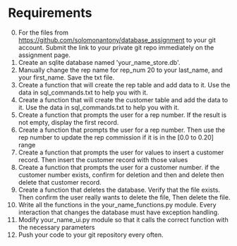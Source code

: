 # Requirements
0. For the files from https://github.com/solomonantony/database_assignment to your git account.  Submit the link to your private git repo immediately on the assignment page. 
1. Create an sqlite database named 'your_name_store.db'.
2. Manually change the rep name for rep_num 20 to your last_name, and your first_name. Save the txt file.
3. Create a function that will create the rep table and add data to it.  Use the data in sql_commands.txt to help you with it.
4. Create a function that will create the customer table and add the data to it. Use the data in sql_commands.txt to help you with it.
5. Create a function that prompts the user for a rep number. If the result is not empty, display the first record.
6. Create a function that prompts the user for a rep number.  Then use the rep number to update the rep commission if it is in the [0.0 to 0.20]  range
7. Create a function that prompts the user for values to insert a customer record. Then insert the customer record with those values
8. Create a function that prompts the user for a customer number.  if the customer number exists, confirm for deletion and then and delete then delete that customer record. 
9. Create a function that deletes the database.  Verify that the file exists.  Then confirm the user really wants to delete the file,  Then delete the file.
10. Write all the functions in the your_name_functions.py module.  Every interaction that changes the database must have exception handling.
11. Modify your_name_ui.py module so that it calls the correct function with the necessary parameters
12. Push your code to your git repository every often. 



 
